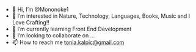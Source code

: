 - 👋 Hi, I’m @Mononoke1
- 👀 I’m interested in Nature, Technology, Languages, Books, Music and I Love Crafting!!
- 🌱 I’m currently learning Front End Development
- 💞️ I’m looking to collaborate on ...
- 📫 How to reach me tonia.kalpic@gmail.com

<!---
Mononoke1/Mononoke1 is a ✨ special ✨ repository because its `README.md` (this file) appears on your GitHub profile.
You can click the Preview link to take a look at your changes.
--->
